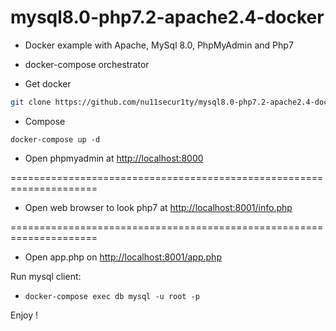 # mysql8.0-php7.2-apache2.4-docker

- Docker example with Apache, MySql 8.0, PhpMyAdmin and Php7
- docker-compose orchestrator

- Get docker
```bash
git clone https://github.com/nu11secur1ty/mysql8.0-php7.2-apache2.4-docker.git
```
- Compose
```
docker-compose up -d
```

- Open phpmyadmin at [http://localhost:8000](http://localhost:8000)

=====================================================================

- Open web browser to look php7 at [http://localhost:8001/info.php](http://localhost:8001/info.php)

=====================================================================

- Open app.php on [http://localhost:8001/app.php](http://localhost:8001/app.php)

Run mysql client:

- `docker-compose exec db mysql -u root -p` 

Enjoy !
